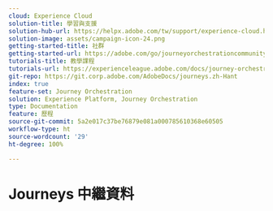 ```yaml
---
cloud: Experience Cloud
solution-title: 學習與支援
solution-hub-url: https://helpx.adobe.com/tw/support/experience-cloud.html
solution-image: assets/campaign-icon-24.png
getting-started-title: 社群
getting-started-url: https://adobe.com/go/journeyorchestrationcommunity
tutorials-title: 教學課程
tutorials-url: https://experienceleague.adobe.com/docs/journey-orchestration-learn/tutorials/understanding-journey-orchestration.html?lang=zh-Hant
git-repo: https://git.corp.adobe.com/AdobeDocs/journeys.zh-Hant
index: true
feature-set: Journey Orchestration
solution: Experience Platform, Journey Orchestration
type: Documentation
feature: 歷程
source-git-commit: 5a2e017c37be76879e081a000785610368e60505
workflow-type: ht
source-wordcount: '29'
ht-degree: 100%

---
```



# Journeys 中繼資料
